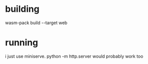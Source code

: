 # building
wasm-pack build --target web

# running
i just use miniserve. python -m http.server would probably work too
